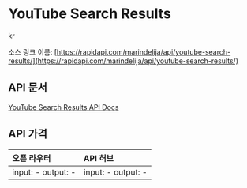 # YouTube Search Results

kr

소스 링크 이름: [https://rapidapi.com/marindelija/api/youtube-search-results/](https://rapidapi.com/marindelija/api/youtube-search-results/)

## API 문서

[YouTube Search Results API Docs](../apis/kr/YouTube_Search_Results.md)

## API 가격

| 오픈 라우터 | API 허브 |
|:---|:---|
| input: - output: - | input: - output: - |
